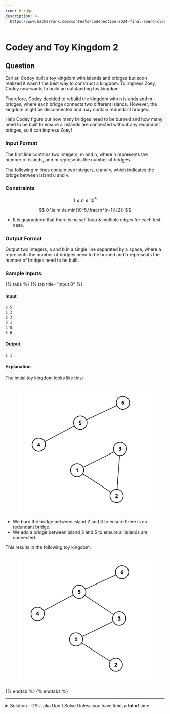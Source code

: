 ```yaml
---
icon: bridge
description: >-
  https://www.hackerrank.com/contests/codenection-2024-final-round-closed-category/challenges/cn24-14
---
```


# Codey and Toy Kingdom 2

## Question

Earlier, Codey built a toy kingdom with islands and bridges but soon realized it wasn’t the best way to construct a kingdom. To impress Zoey, Codey now wants to build an outstanding toy kingdom.

Therefore, Codey decided to rebuild the kingdom with n islands and m bridges, where each bridge connects two different islands. However, the kingdom might be disconnected and may contain redundant bridges.

Help Codey figure out how many bridges need to be burned and how many need to be built to ensure all islands are connected without any redundant bridges, so it can impress Zoey!

### Input Format

The first line contains two integers, m and n, where n represents the number of islands, and m represents the number of bridges.

The following m lines contain two integers, u and v, which indicates the bridge between island u and v.

### Constraints

$$
1 \le n \le 10^5
$$

$$
0 \le m \le min(10^5,\frac{n*(n-1)}{2})
$$

* It is guaranteed that there is no self loop & multiple edges for each test case.

### Output Format

Output two integers, a and b in a single line separated by a space, where a represents the number of bridges need to be burned and b represents the number of bridges need to be built.

### Sample Inputs:

{% tabs %}
{% tab title="Input 0" %}
#### Input

```
6 5
1 2
2 3
3 1
4 5
5 6
```

#### Output

```
1 1
```

#### Explanation

The initial toy kingdom looks like this:

<figure><img src="../../../.gitbook/assets/image (18).png" alt=""><figcaption></figcaption></figure>

* We burn the bridge between island 2 and 3 to ensure there is no redundant bridge.
* We add a bridge between island 3 and 5 to ensure all islands are connected.

This results in the following toy kingdom:

<figure><img src="../../../.gitbook/assets/image (19).png" alt=""><figcaption></figcaption></figure>
{% endtab %}
{% endtabs %}

***

<details>

<summary>Solution - DSU, aka Don't Solve Unless you have time, <strong>a lot of</strong> time.</summary>

If you have so much time, and nothing else to do, maybe you can try this one.\
&#x20;(Spoiler: it's not worth it attempting this question during contest.)

Not only it requires you to have a graph template ready, but you also need to have fully extensive knowledge to know the keywords below.

Not to mention you have to type all of them in 2 hours.

{% hint style="info" %}
Keywords: Disjoint Set Union / Union-Find with Path Compression (aka DSU)
{% endhint %}

First, I will show the final code, which passed all the test cases:

{% code overflow="wrap" lineNumbers="true" %}
```python
class Graph:
    def __init__(self, n):
        self.n = n
        self.graph = []
        self.parent = {i: i for i in range(1, n + 1)}
        self.rank = {i: 0 for i in range(1, n + 1)}
        self.cycle_count = 0
    
    def add_edge(self, u, v):
        self.graph.append((u, v))
    
    def find_parent(self, i):
        if self.parent[i] != i:
            self.parent[i] = self.find_parent(self.parent[i])
        return self.parent[i]
    
    def union(self, x, y):
        root_x = self.find_parent(x)
        root_y = self.find_parent(y)
        
        if root_x != root_y:
            if self.rank[root_x] > self.rank[root_y]:
                self.parent[root_y] = root_x
            elif self.rank[root_x] < self.rank[root_y]:
                self.parent[root_x] = root_y
            else:
                self.parent[root_y] = root_x
                self.rank[root_x] += 1
        else:
            self.cycle_count += 1
    
    def count_components_and_cycles(self):
        component_count = 0
        for u, v in self.graph:
            self.union(u, v)
        
        unique_roots = set(self.find_parent(i) for i in range(1, self.n + 1))
        component_count = len(unique_roots)
        
        return self.cycle_count, (component_count - 1)


n, m = map(int, input().split())
graph = Graph(n)

for _ in range(m):
    u, v = map(int, input().split())
    graph.add_edge(u, v)

cycles, components = graph.count_components_and_cycles()
print(cycles, components)
```
{% endcode %}

If you are still there, well, let me explain the whole thing parts by parts. (sigh)

#### 1. Graph Representation

{% code overflow="wrap" %}
```python
class Graph:
    def __init__(self, n):
        self.n = n
        self.graph = []  # List of edges
        self.parent = {i: i for i in range(1, n + 1)}  # Disjoint set parent mapping
        self.rank = {i: 0 for i in range(1, n + 1)}  # Rank for union by rank
        self.cycle_count = 0  # Track number of cycles
```
{% endcode %}

The graph is stored as a list of edges, which initialize the parent\[i] and rank\[i].

* `parent[i]` is the root of the node (it would become a tree alas)
* `rank[i]` is the height of the tree
* `cycle_count` is to count how many cycles in the graph.

Note that, the test cases could have multiple graphs, our final job is to construct a giant tree while tracking the total number of cycles and graph sets.

#### 2. Adding Edges

```python
def add_edge(self, u, v):
    self.graph.append((u, v))
```

Self-Explanatory. You should know what it does if you learnt how to code a graph.

#### 3. Find roots

{% code overflow="wrap" %}
```python
def find_parent(self, i):
    if self.parent[i] != i:
        self.parent[i] = self.find_parent(self.parent[i])  # Path compression
    return self.parent[i]
```
{% endcode %}

This is the core of DSU algorithm, which is to find the representative node, aka root of a set. This will help us efficiently find out how many distinct sets are there.

(aka, if there's only 1 root, we can know there are only 1 graph in test case.)

#### 4. Union by Rank

{% code overflow="wrap" %}
```python
def union(self, x, y):
    root_x = self.find_parent(x)
    root_y = self.find_parent(y)

    if root_x != root_y:
        if self.rank[root_x] > self.rank[root_y]:
            self.parent[root_y] = root_x
        elif self.rank[root_x] < self.rank[root_y]:
            self.parent[root_x] = root_y
        else:
            self.parent[root_y] = root_x
            self.rank[root_x] += 1
    else:
        self.cycle_count += 1  # If they have the same root, a cycle is detected
```
{% endcode %}

Now we are start comparing the representative roots of both sets.

If they belong to different sets, we can merge them into a set (attach smaller tree into larger tree)

* Also, that means we have distinct set of graphs.

If we found that they use the same representative root, we know that there's a cycle exist.&#x20;

#### 5. Counting

{% code overflow="wrap" %}
```python
def count_components_and_cycles(self):
    component_count = 0
    for u, v in self.graph:
        self.union(u, v)

    unique_roots = set(self.find_parent(i) for i in range(1, self.n + 1))
    component_count = len(unique_roots)

    return self.cycle_count, (component_count - 1)
```
{% endcode %}

After preprocessing all edges by union, we can finally count distinct set of graphs.

* Note that different root representatives = distinct set of graphs.

Finally, we will return 2 things:

1. How many self cycles (aka, how many bridge do we need to burn)
2. How many components (aka, how many bridges we need to build, we need -1 as we only need to build (n-1) bridges between n sets of islands.

Finally, we wrapped it all up. I am sure someone could come up a shorter solution, but I will just call it a day.

</details>
